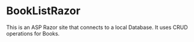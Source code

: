# BookListRazor
This is an ASP Razor site that connects to a local Database. It uses CRUD operations for Books.
